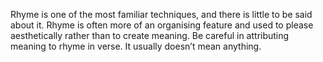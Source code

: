 Rhyme is one of the most familiar techniques, and there is little to be said about it. Rhyme is often more of an organising feature and used to please aesthetically rather than to create meaning. Be careful in attributing meaning to rhyme in verse. It usually doesn’t mean anything.